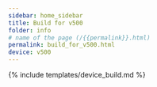 ```yaml
---
sidebar: home_sidebar
title: Build for v500
folder: info
# name of the page (/{{permalink}}.html)
permalink: build_for_v500.html
device: v500
---
```

{% include templates/device_build.md %}
